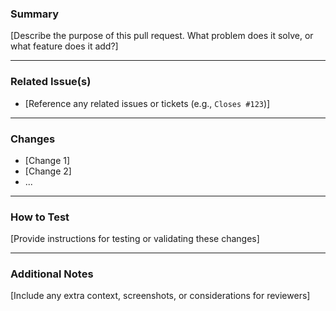 ### Summary

[Describe the purpose of this pull request. What problem does it solve, or what feature does it add?]

---

### Related Issue(s)

- [Reference any related issues or tickets (e.g., `Closes #123`)]

---

### Changes

- [Change 1]
- [Change 2]
- ...

---

### How to Test

[Provide instructions for testing or validating these changes]

---

### Additional Notes

[Include any extra context, screenshots, or considerations for reviewers]
